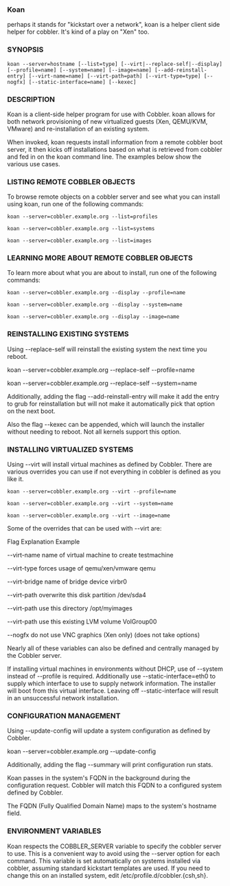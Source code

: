 ### Koan

perhaps it stands for "kickstart over a network", koan is a helper client side helper for cobbler.  It's kind of a play on "Xen" too.

### SYNOPSIS

    koan --server=hostname [--list=type] [--virt|--replace-self|--display] [--profile=name] [--system=name] [--image=name] [--add-reinstall-entry] [--virt-name=name] [--virt-path=path] [--virt-type=type] [--nogfx] [--static-interface=name] [--kexec]

### DESCRIPTION
 
Koan is a client-side helper program for use with Cobbler.  koan allows for both network provisioning of new virtualized guests (Xen, QEMU/KVM, VMware) and re-installation of an existing system.  

When invoked, koan requests install information from a remote cobbler boot server, it then kicks off installations based on what is retrieved from cobbler and fed in on the koan command line.   The examples below show the various use cases.

### LISTING REMOTE COBBLER OBJECTS

To browse remote objects on a cobbler server and see what you can install using koan, run one of the following commands:

    koan --server=cobbler.example.org --list=profiles

    koan --server=cobbler.example.org --list=systems

    koan --server=cobbler.example.org --list=images

### LEARNING MORE ABOUT REMOTE COBBLER OBJECTS

To learn more about what you are about to install, run one of the following commands:

    koan --server=cobbler.example.org --display --profile=name

    koan --server=cobbler.example.org --display --system=name

    koan --server=cobbler.example.org --display --image=name

### REINSTALLING EXISTING SYSTEMS

Using --replace-self will reinstall the existing system the next time you reboot.

   koan --server=cobbler.example.org --replace-self --profile=name

   koan --server=cobbler.example.org --replace-self --system=name

Additionally, adding the flag --add-reinstall-entry will make it add the entry to grub for reinstallation
but will not make it automatically pick that option on the next boot.

Also the flag --kexec can be appended, which will launch the installer without needing to reboot.  Not
all kernels support this option.

### INSTALLING VIRTUALIZED SYSTEMS

Using --virt will install virtual machines as defined by Cobbler.  There are various
overrides you can use if not everything in cobbler is defined as you like it.

    koan --server=cobbler.example.org --virt --profile=name

    koan --server=cobbler.example.org --virt --system=name

    koan --server=cobbler.example.org --virt --image=name

Some of the overrides that can be used with --virt are:

Flag                Explanation                             Example

--virt-name         name of virtual machine to create       testmachine

--virt-type         forces usage of qemu/xen/vmware         qemu

--virt-bridge       name of bridge device                   virbr0

--virt-path         overwrite this disk partition           /dev/sda4

--virt-path         use this directory                      /opt/myimages

--virt-path         use this existing LVM volume            VolGroup00

--nogfx             do not use VNC graphics (Xen only)      (does not take options)

Nearly all of these variables can also be defined and centrally managed by the Cobbler server.

If installing virtual machines in environments without DHCP, use of --system instead of --profile is required.  Additionally use --static-interface=eth0 to supply which interface to use to supply network information.  The installer will boot from this virtual interface.  Leaving off --static-interface will result in an unsuccessful network installation.

### CONFIGURATION MANAGEMENT

Using --update-config will update a system configuration as defined by Cobbler.

koan --server=cobbler.example.org --update-config

Additionally, adding the flag --summary will print configuration run stats.

Koan passes in the system's FQDN in the background during the configuration request. Cobbler will match this FQDN to a configured system defined by Cobbler.

The FQDN (Fully Qualified Domain Name) maps to the system's hostname field.

### ENVIRONMENT VARIABLES

Koan respects the COBBLER_SERVER variable to specify the cobbler server to use.  This is a convenient way to avoid using the --server option for each command.  This variable is set automatically on systems installed via cobbler, assuming standard kickstart templates are used.  If you need to change this on an installed system, edit /etc/profile.d/cobbler.{csh,sh}.
